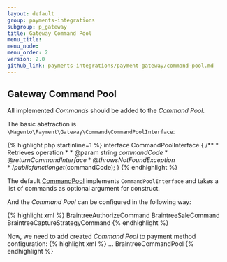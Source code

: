 ```yaml
---
layout: default
group: payments-integrations
subgroup: p_gateway
title: Gateway Command Pool
menu_title: 
menu_node: 
menu_order: 2
version: 2.0
github_link: payments-integrations/payment-gateway/command-pool.md
---
```


## Gateway Command Pool

All implemented _Commands_ should be added to the _Command Pool_.

The basic abstraction is `\Magento\Payment\Gateway\Command\CommandPoolInterface`:

{% highlight php startinline=1 %}
interface CommandPoolInterface
{
    /**
     * Retrieves operation
     *
     * @param string $commandCode
     * @return CommandInterface
     * @throws NotFoundException
     */
    public function get($commandCode);
}
{% endhighlight %}


The default [CommandPool]({{site.mage2000url}}app/code/Magento/Payment/Gateway/Command/CommandPool.php)
implements `CommandPoolInterface` and takes a list of commands as optional argument for construct.

And the _Command Pool_ can be configured in the following way:

{% highlight xml %}
<virtualType name="BraintreeCommandPool" type="Magento\Payment\Gateway\Command\CommandPool">
    <arguments>
        <argument name="commands" xsi:type="array">
            <item name="authorize" xsi:type="string">BraintreeAuthorizeCommand</item>
            <item name="sale" xsi:type="string">BraintreeSaleCommand</item>
            <item name="capture" xsi:type="string">BraintreeCaptureStrategyCommand</item>
        </argument>
    </arguments>
</virtualType>
{% endhighlight %}

Now, we need to add created _Command Pool_ to payment method configuration:
{% highlight xml %}
<virtualType name="BraintreeFacade" type="Magento\Payment\Model\Method\Adapter">
    <arguments>
        ...
        <argument name="commandPool" xsi:type="object">BraintreeCommandPool</argument>
    </arguments>
</virtualType>
{% endhighlight %}